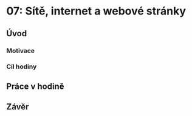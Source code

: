 # 07: Sítě, internet a webové stránky

## Úvod

### Motivace

### Cíl hodiny

## Práce v hodině

## Závěr
